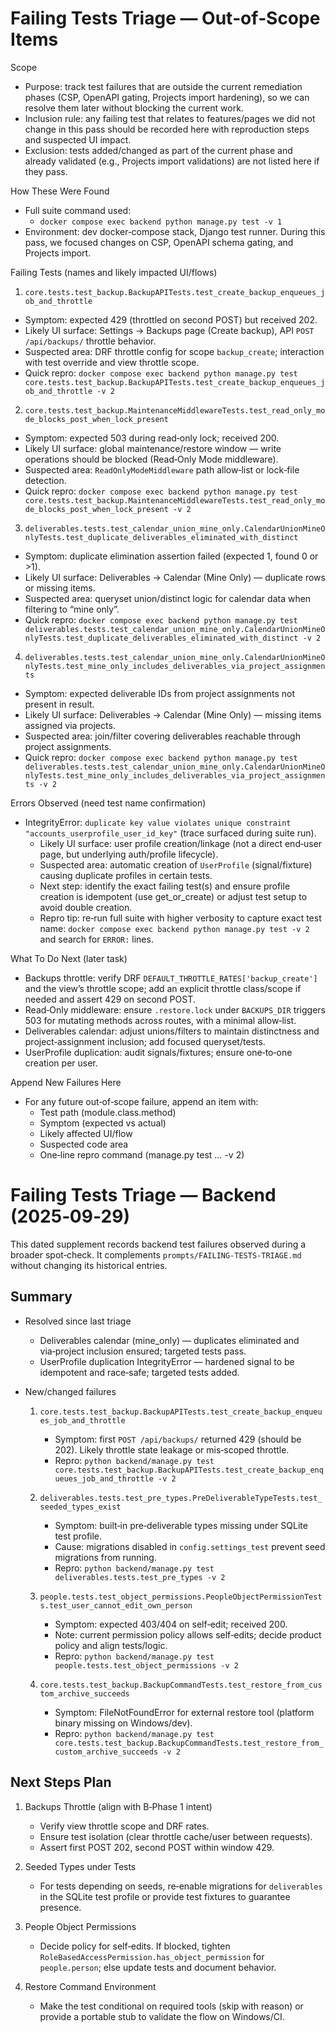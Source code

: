 # Failing Tests Triage — Out‑of‑Scope Items

Scope
- Purpose: track test failures that are outside the current remediation phases (CSP, OpenAPI gating, Projects import hardening), so we can resolve them later without blocking the current work.
- Inclusion rule: any failing test that relates to features/pages we did not change in this pass should be recorded here with reproduction steps and suspected UI impact.
- Exclusion: tests added/changed as part of the current phase and already validated (e.g., Projects import validations) are not listed here if they pass.

How These Were Found
- Full suite command used:
  - `docker compose exec backend python manage.py test -v 1`
- Environment: dev docker‑compose stack, Django test runner. During this pass, we focused changes on CSP, OpenAPI schema gating, and Projects import.

Failing Tests (names and likely impacted UI/flows)

1) `core.tests.test_backup.BackupAPITests.test_create_backup_enqueues_job_and_throttle`
- Symptom: expected 429 (throttled on second POST) but received 202.
- Likely UI surface: Settings → Backups page (Create backup), API `POST /api/backups/` throttle behavior.
- Suspected area: DRF throttle config for scope `backup_create`; interaction with test override and view throttle scope.
- Quick repro: `docker compose exec backend python manage.py test core.tests.test_backup.BackupAPITests.test_create_backup_enqueues_job_and_throttle -v 2`

2) `core.tests.test_backup.MaintenanceMiddlewareTests.test_read_only_mode_blocks_post_when_lock_present`
- Symptom: expected 503 during read‑only lock; received 200.
- Likely UI surface: global maintenance/restore window — write operations should be blocked (Read‑Only Mode middleware).
- Suspected area: `ReadOnlyModeMiddleware` path allow‑list or lock‑file detection.
- Quick repro: `docker compose exec backend python manage.py test core.tests.test_backup.MaintenanceMiddlewareTests.test_read_only_mode_blocks_post_when_lock_present -v 2`

3) `deliverables.tests.test_calendar_union_mine_only.CalendarUnionMineOnlyTests.test_duplicate_deliverables_eliminated_with_distinct`
- Symptom: duplicate elimination assertion failed (expected 1, found 0 or >1).
- Likely UI surface: Deliverables → Calendar (Mine Only) — duplicate rows or missing items.
- Suspected area: queryset union/distinct logic for calendar data when filtering to “mine only”.
- Quick repro: `docker compose exec backend python manage.py test deliverables.tests.test_calendar_union_mine_only.CalendarUnionMineOnlyTests.test_duplicate_deliverables_eliminated_with_distinct -v 2`

4) `deliverables.tests.test_calendar_union_mine_only.CalendarUnionMineOnlyTests.test_mine_only_includes_deliverables_via_project_assignments`
- Symptom: expected deliverable IDs from project assignments not present in result.
- Likely UI surface: Deliverables → Calendar (Mine Only) — missing items assigned via projects.
- Suspected area: join/filter covering deliverables reachable through project assignments.
- Quick repro: `docker compose exec backend python manage.py test deliverables.tests.test_calendar_union_mine_only.CalendarUnionMineOnlyTests.test_mine_only_includes_deliverables_via_project_assignments -v 2`

Errors Observed (need test name confirmation)
- IntegrityError: `duplicate key value violates unique constraint "accounts_userprofile_user_id_key"` (trace surfaced during suite run).
  - Likely UI surface: user profile creation/linkage (not a direct end‑user page, but underlying auth/profile lifecycle).
  - Suspected area: automatic creation of `UserProfile` (signal/fixture) causing duplicate profiles in certain tests.
  - Next step: identify the exact failing test(s) and ensure profile creation is idempotent (use get_or_create) or adjust test setup to avoid double creation.
  - Repro tip: re‑run full suite with higher verbosity to capture exact test name: `docker compose exec backend python manage.py test -v 2` and search for `ERROR:` lines.

What To Do Next (later task)
- Backups throttle: verify DRF `DEFAULT_THROTTLE_RATES['backup_create']` and the view’s throttle scope; add an explicit throttle class/scope if needed and assert 429 on second POST.
- Read‑Only middleware: ensure `.restore.lock` under `BACKUPS_DIR` triggers 503 for mutating methods across routes, with a minimal allow‑list.
- Deliverables calendar: adjust unions/filters to maintain distinctness and project‑assignment inclusion; add focused queryset/tests.
- UserProfile duplication: audit signals/fixtures; ensure one‑to‑one creation per user.

Append New Failures Here
- For any future out‑of‑scope failure, append an item with:
  - Test path (module.class.method)
  - Symptom (expected vs actual)
  - Likely affected UI/flow
  - Suspected code area
  - One‑line repro command (manage.py test … -v 2)




# Failing Tests Triage — Backend (2025‑09‑29)

This dated supplement records backend test failures observed during a broader spot‑check. It complements `prompts/FAILING-TESTS-TRIAGE.md` without changing its historical entries.

## Summary

- Resolved since last triage
  - Deliverables calendar (mine_only) — duplicates eliminated and via‑project inclusion ensured; targeted tests pass.
  - UserProfile duplication IntegrityError — hardened signal to be idempotent and race‑safe; targeted tests added.

- New/changed failures
  1) `core.tests.test_backup.BackupAPITests.test_create_backup_enqueues_job_and_throttle`
     - Symptom: first `POST /api/backups/` returned 429 (should be 202). Likely throttle state leakage or mis‑scoped throttle.
     - Repro: `python backend/manage.py test core.tests.test_backup.BackupAPITests.test_create_backup_enqueues_job_and_throttle -v 2`

  2) `deliverables.tests.test_pre_types.PreDeliverableTypeTests.test_seeded_types_exist`
     - Symptom: built‑in pre‑deliverable types missing under SQLite test profile.
     - Cause: migrations disabled in `config.settings_test` prevent seed migrations from running.
     - Repro: `python backend/manage.py test deliverables.tests.test_pre_types -v 2`

  3) `people.tests.test_object_permissions.PeopleObjectPermissionTests.test_user_cannot_edit_own_person`
     - Symptom: expected 403/404 on self‑edit; received 200.
     - Note: current permission policy allows self‑edits; decide product policy and align tests/logic.
     - Repro: `python backend/manage.py test people.tests.test_object_permissions -v 2`

  4) `core.tests.test_backup.BackupCommandTests.test_restore_from_custom_archive_succeeds`
     - Symptom: FileNotFoundError for external restore tool (platform binary missing on Windows/dev).
     - Repro: `python backend/manage.py test core.tests.test_backup.BackupCommandTests.test_restore_from_custom_archive_succeeds -v 2`

## Next Steps Plan

1) Backups Throttle (align with B‑Phase 1 intent)
   - Verify view throttle scope and DRF rates.
   - Ensure test isolation (clear throttle cache/user between requests).
   - Assert first POST 202, second POST within window 429.

2) Seeded Types under Tests
   - For tests depending on seeds, re‑enable migrations for `deliverables` in the SQLite test profile or provide test fixtures to guarantee presence.

3) People Object Permissions
   - Decide policy for self‑edits. If blocked, tighten `RoleBasedAccessPermission.has_object_permission` for `people.person`; else update tests and document behavior.

4) Restore Command Environment
   - Make the test conditional on required tools (skip with reason) or provide a portable stub to validate the flow on Windows/CI.

